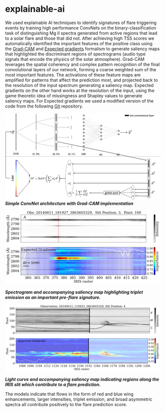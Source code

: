 # explainable-ai
We used explainable AI techniques to identify signatures of flare triggering events by training high performance ConvNets on the binary-classification task of distinguishing Mg II spectra generated from active regions that lead to a solar flare and those that did not. After achieving high TSS scores we automatically identified the important features of the positive class using the [Grad-CAM](https://arxiv.org/abs/1610.02391) and [Expected gradients](https://arxiv.org/abs/1906.10670) formalism to generate saliency maps that highlighted the discriminant regions of spectrograms (audio type signals that encode the physics of the solar atmosphere). Grad-CAM leverages the spatial coherency and complex pattern recognition of the final convolutional layers of our network, forming a coarse weighted sum of the most important features. The activations of these feature maps are amplified for patterns that affect the prediction most, and projected back to the resolution of the input spectrum generating a saliency map. Expected gradients on the other hand works at the resolution of the input, using the game theoretic idea of missingness and Shapley values to generate saliency maps. For Expected gradients we used a modified version of the code from the following [Git](https://github.com/suinleelab/attributionpriors) repository. 

![](images/grad_cam_diagram.jpg)
***Simple ConvNet architecture with Grad-CAM implementation***

![](images/spectrogram.jpg)

***Spectrogram and accompanying saliency map highlighting triplet emission as an important pre-flare signature.***

![](images/lightcurve.jpg)  

***Light curve and accompanying saliency map indicating regions along the IRIS slit which contribute to a flare prediction.*** 

The models indicate that flows in the form of red and blue wing enhancements, larger intensities, triplet emission, and broad asymmetric spectra all contribute positively to the flare prediction score.

